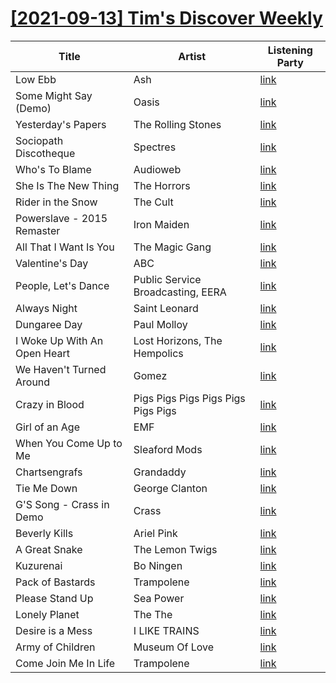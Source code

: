 # [[2021-09-13] Tim's Discover Weekly](https://open.spotify.com/user/zachthehammer/playlist/2v0JPke4gdnauBwhNFWxx2)

| Title | Artist | Listening Party |
| --- | --- | --- |
| Low Ebb | Ash | [link](https://timstwitterlisteningparty.com/pages/replay/feed_74.html) |
| Some Might Say (Demo) | Oasis | [link](https://timstwitterlisteningparty.com/pages/replay/feed_2.html) |
| Yesterday's Papers | The Rolling Stones | [link]() |
| Sociopath Discotheque | Spectres | [link](https://timstwitterlisteningparty.com/pages/replay/feed_787.html) |
| Who's To Blame | Audioweb | [link](https://timstwitterlisteningparty.com/pages/replay/feed_809.html) |
| She Is The New Thing | The Horrors | [link](https://timstwitterlisteningparty.com/pages/replay/feed_186.html) |
| Rider in the Snow | The Cult | [link](https://timstwitterlisteningparty.com/pages/replay/feed_205.html) |
| Powerslave - 2015 Remaster | Iron Maiden | [link](https://timstwitterlisteningparty.com/pages/replay/feed_649.html) |
| All That I Want Is You | The Magic Gang | [link](https://timstwitterlisteningparty.com/pages/replay/feed_361.html) |
| Valentine's Day | ABC | [link](https://timstwitterlisteningparty.com/pages/replay/feed_184.html) |
| People, Let's Dance | Public Service Broadcasting, EERA | [link]() |
| Always Night | Saint Leonard | [link](https://timstwitterlisteningparty.com/pages/replay/feed_838.html) |
| Dungaree Day | Paul Molloy | [link](https://timstwitterlisteningparty.com/pages/replay/feed_396.html) |
| I Woke Up With An Open Heart | Lost Horizons, The Hempolics | [link](https://timstwitterlisteningparty.com/pages/replay/feed_678.html) |
| We Haven't Turned Around | Gomez | [link](https://timstwitterlisteningparty.com/pages/replay/feed_202.html) |
| Crazy in Blood | Pigs Pigs Pigs Pigs Pigs Pigs Pigs | [link](https://timstwitterlisteningparty.com/pages/replay/feed_21.html) |
| Girl of an Age | EMF | [link](https://timstwitterlisteningparty.com/pages/replay/feed_507.html) |
| When You Come Up to Me | Sleaford Mods | [link](https://timstwitterlisteningparty.com/pages/replay/feed_145.html) |
| Chartsengrafs | Grandaddy | [link](https://timstwitterlisteningparty.com/pages/replay/feed_150.html) |
| Tie Me Down | George Clanton | [link](https://timstwitterlisteningparty.com/pages/replay/feed_180.html) |
| G'S Song - Crass in Demo | Crass | [link](https://timstwitterlisteningparty.com/pages/replay/feed_776.html) |
| Beverly Kills | Ariel Pink | [link](https://timstwitterlisteningparty.com/pages/replay/feed_57.html) |
| A Great Snake | The Lemon Twigs | [link](https://timstwitterlisteningparty.com/pages/replay/feed_331.html) |
| Kuzurenai | Bo Ningen | [link](https://timstwitterlisteningparty.com/pages/replay/feed_880.html) |
| Pack of Bastards | Trampolene | [link](https://timstwitterlisteningparty.com/pages/replay/feed_59.html) |
| Please Stand Up | Sea Power | [link](https://timstwitterlisteningparty.com/pages/replay/feed_23.html) |
| Lonely Planet | The The | [link](https://timstwitterlisteningparty.com/pages/replay/feed_415.html) |
| Desire is a Mess | I LIKE TRAINS | [link](https://timstwitterlisteningparty.com/pages/replay/feed_441.html) |
| Army of Children | Museum Of Love | [link](https://timstwitterlisteningparty.com/pages/replay/feed_896.html) |
| Come Join Me In Life | Trampolene | [link](https://timstwitterlisteningparty.com/pages/replay/feed_910.html) |
